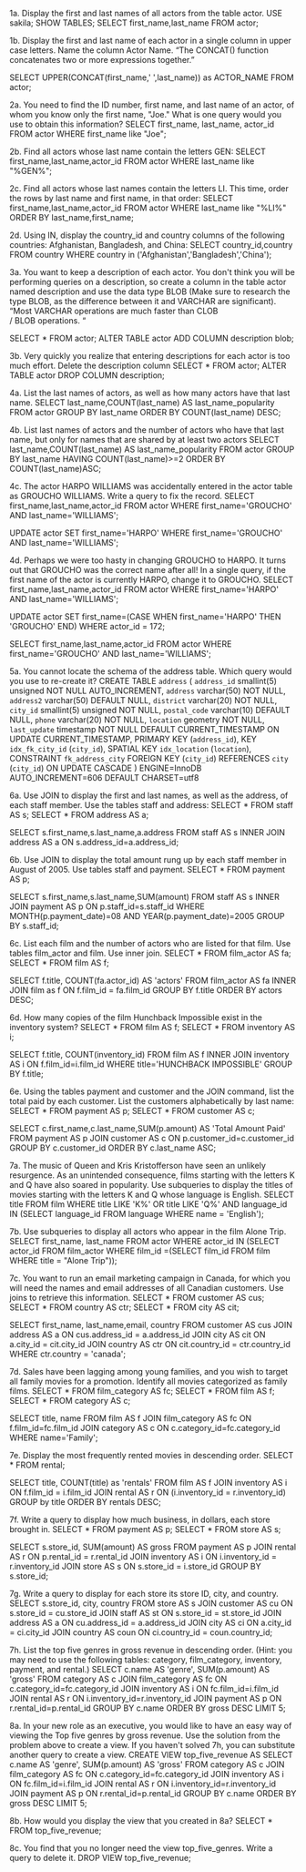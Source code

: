 1a. Display the first and last names of all actors from the table actor.
USE sakila;
SHOW TABLES;
SELECT first_name,last_name FROM actor;

1b. Display the first and last name of each actor in a single column in upper case letters. Name the column Actor Name.
“The CONCAT() function concatenates two or more expressions together.”

SELECT UPPER(CONCAT(first_name,' ',last_name)) as ACTOR_NAME FROM actor;

2a. You need to find the ID number, first name, and last name of an actor, of whom you know only the first name, "Joe." What is one query would you use to obtain this information?
SELECT first_name, last_name, actor_id FROM actor
WHERE first_name like "Joe";

2b. Find all actors whose last name contain the letters GEN:
SELECT first_name,last_name,actor_id FROM actor
WHERE last_name like "%GEN%";

2c. Find all actors whose last names contain the letters LI. This time, order the rows by last name and first name, in that order:
SELECT first_name,last_name,actor_id FROM actor
WHERE last_name like "%LI%"
ORDER BY last_name,first_name;

2d. Using IN, display the country_id and country columns of the following countries: Afghanistan, Bangladesh, and China:
SELECT country_id,country FROM country
WHERE country in ('Afghanistan','Bangladesh','China');

3a. You want to keep a description of each actor. You don't think you will be performing queries on a description, so create a column in the table actor named description and use the data type BLOB (Make sure to research the type BLOB, as the difference between it and VARCHAR are significant).
“Most VARCHAR operations are much faster than CLOB / BLOB operations. “

SELECT * FROM actor;
ALTER TABLE actor ADD COLUMN description blob;


3b. Very quickly you realize that entering descriptions for each actor is too much effort. Delete the description column
SELECT * FROM actor;
ALTER TABLE actor
DROP COLUMN description;


4a. List the last names of actors, as well as how many actors have that last name.
SELECT last_name,COUNT(last_name) AS last_name_popularity
FROM actor
GROUP BY last_name
ORDER BY COUNT(last_name) DESC;

4b. List last names of actors and the number of actors who have that last name, but only for names that are shared by at least two actors
SELECT last_name,COUNT(last_name)
AS last_name_popularity
FROM actor
GROUP BY last_name
HAVING COUNT(last_name)>=2
ORDER BY COUNT(last_name)ASC;


4c. The actor HARPO WILLIAMS was accidentally entered in the actor table as GROUCHO WILLIAMS. Write a query to fix the record.
SELECT first_name,last_name,actor_id FROM actor
WHERE first_name='GROUCHO' 
AND last_name='WILLIAMS';


UPDATE actor
SET first_name='HARPO'
WHERE first_name='GROUCHO'
AND last_name='WILLIAMS';


4d. Perhaps we were too hasty in changing GROUCHO to HARPO. It turns out that GROUCHO was the correct name after all! In a single query, if the first name of the actor is currently HARPO, change it to GROUCHO.
SELECT first_name,last_name,actor_id FROM actor
WHERE first_name='HARPO' 
AND last_name='WILLIAMS';

UPDATE actor
SET first_name=(CASE WHEN first_name='HARPO' THEN 'GROUCHO' END)
WHERE
actor_id = 172; 

SELECT first_name,last_name,actor_id FROM actor
WHERE first_name='GROUCHO' 
AND last_name='WILLIAMS';

5a. You cannot locate the schema of the address table. Which query would you use to re-create it?
CREATE TABLE `address` (
  `address_id` smallint(5) unsigned NOT NULL AUTO_INCREMENT,
  `address` varchar(50) NOT NULL,
  `address2` varchar(50) DEFAULT NULL,
  `district` varchar(20) NOT NULL,
  `city_id` smallint(5) unsigned NOT NULL,
  `postal_code` varchar(10) DEFAULT NULL,
  `phone` varchar(20) NOT NULL,
  `location` geometry NOT NULL,
  `last_update` timestamp NOT NULL DEFAULT CURRENT_TIMESTAMP ON UPDATE CURRENT_TIMESTAMP,
  PRIMARY KEY (`address_id`),
  KEY `idx_fk_city_id` (`city_id`),
  SPATIAL KEY `idx_location` (`location`),
  CONSTRAINT `fk_address_city` FOREIGN KEY (`city_id`) REFERENCES `city` (`city_id`) ON UPDATE CASCADE
) ENGINE=InnoDB AUTO_INCREMENT=606 DEFAULT CHARSET=utf8

6a. Use JOIN to display the first and last names, as well as the address, of each staff member. Use the tables staff and address:
SELECT *  FROM staff AS s;
SELECT * FROM address AS a;

SELECT s.first_name,s.last_name,a.address
FROM staff AS s
INNER JOIN address AS a
ON s.address_id=a.address_id;

6b. Use JOIN to display the total amount rung up by each staff member in August of 2005. Use tables staff and payment.
SELECT * FROM payment AS p;

SELECT s.first_name,s.last_name,SUM(amount)
FROM staff AS s
INNER JOIN payment AS p
ON p.staff_id=s.staff_id
WHERE MONTH(p.payment_date)=08 
AND YEAR(p.payment_date)=2005
GROUP BY s.staff_id;

6c. List each film and the number of actors who are listed for that film. Use tables film_actor and film. Use inner join.
SELECT * FROM film_actor AS fa;
SELECT * FROM film AS f;

SELECT f.title, COUNT(fa.actor_id) AS 'actors'
FROM film_actor AS fa
INNER JOIN film as f
ON f.film_id = fa.film_id
GROUP BY f.title
ORDER BY actors DESC;

6d. How many copies of the film Hunchback Impossible exist in the inventory system?
SELECT * FROM film AS f;
SELECT * FROM inventory AS i;

SELECT f.title, COUNT(inventory_id)
FROM film AS f
INNER JOIN inventory AS i
ON f.film_id=i.film_id
WHERE title='HUNCHBACK IMPOSSIBLE'
GROUP BY f.title;

6e. Using the tables payment and customer and the JOIN command, list the total paid by each customer. List the customers alphabetically by last name:
SELECT * FROM payment AS p;
SELECT * FROM customer AS c;

SELECT c.first_name,c.last_name,SUM(p.amount) AS 'Total Amount Paid'
FROM payment AS p
JOIN customer AS c
ON p.customer_id=c.customer_id
GROUP BY c.customer_id
ORDER BY c.last_name ASC;

7a. The music of Queen and Kris Kristofferson have seen an unlikely resurgence. As an unintended consequence, films starting with the letters K and Q have also soared in popularity. Use subqueries to display the titles of movies starting with the letters K and Q whose language is English.
SELECT title
FROM film
WHERE title LIKE 'K%'
OR title LIKE 'Q%'
AND language_id IN
(SELECT language_id FROM language WHERE name = 'English');

7b. Use subqueries to display all actors who appear in the film Alone Trip.
SELECT first_name, last_name FROM actor
WHERE actor_id IN (SELECT actor_id FROM film_actor
WHERE film_id =(SELECT film_id FROM film WHERE title = "Alone Trip"));

7c. You want to run an email marketing campaign in Canada, for which you will need the names and email addresses of all Canadian customers. Use joins to retrieve this information.
SELECT * FROM customer AS cus;
SELECT * FROM country AS ctr;
SELECT * FROM city AS cit; 

SELECT first_name, last_name,email, country FROM customer AS cus
JOIN address AS a
ON cus.address_id = a.address_id
JOIN city AS cit
ON a.city_id = cit.city_id
JOIN country AS ctr
ON cit.country_id = ctr.country_id
WHERE ctr.country = 'canada';

7d. Sales have been lagging among young families, and you wish to target all family movies for a promotion. Identify all movies categorized as family films.
SELECT * FROM film_category AS fc;
SELECT * FROM film AS f;
SELECT * FROM category AS c;

SELECT title, name FROM
film AS f
JOIN film_category AS fc
ON f.film_id=fc.film_id
JOIN category AS c
ON c.category_id=fc.category_id
WHERE name='Family';

7e. Display the most frequently rented movies in descending order.
SELECT * FROM rental;

SELECT title, COUNT(title) as 'rentals'
FROM film AS f
JOIN inventory AS i
ON f.film_id = i.film_id
JOIN rental AS r
ON (i.inventory_id = r.inventory_id)
GROUP by title
ORDER BY rentals DESC;

7f. Write a query to display how much business, in dollars, each store brought in.
SELECT * FROM payment AS p;
SELECT * FROM store AS s;

SELECT s.store_id, SUM(amount) AS gross
FROM payment AS p
JOIN rental AS r
ON p.rental_id = r.rental_id
JOIN inventory AS i
ON i.inventory_id = r.inventory_id
JOIN store AS s
ON s.store_id = i.store_id
GROUP BY s.store_id;

7g. Write a query to display for each store its store ID, city, and country.
SELECT s.store_id, city, country
FROM store AS s
JOIN customer AS cu
ON s.store_id = cu.store_id
JOIN staff AS st
ON s.store_id = st.store_id
JOIN address AS a
ON cu.address_id = a.address_id
JOIN city AS ci
ON a.city_id = ci.city_id
JOIN country AS coun
ON ci.country_id = coun.country_id;

7h. List the top five genres in gross revenue in descending order. (Hint: you may need to use the following tables: category, film_category, inventory, payment, and rental.)
SELECT c.name AS 'genre', SUM(p.amount) AS 'gross' 
FROM category AS c
JOIN film_category AS fc 
ON c.category_id=fc.category_id
JOIN inventory AS i 
ON fc.film_id=i.film_id
JOIN rental AS r 
ON i.inventory_id=r.inventory_id
JOIN payment AS p 
ON r.rental_id=p.rental_id
GROUP BY c.name ORDER BY gross DESC
LIMIT 5;

8a. In your new role as an executive, you would like to have an easy way of viewing the Top five genres by gross revenue. Use the solution from the problem above to create a view. If you haven't solved 7h, you can substitute another query to create a view.
CREATE VIEW top_five_revenue AS
SELECT c.name AS 'genre', SUM(p.amount) AS 'gross' 
FROM category AS c
JOIN film_category AS fc 
ON c.category_id=fc.category_id
JOIN inventory AS i 
ON fc.film_id=i.film_id
JOIN rental AS r 
ON i.inventory_id=r.inventory_id
JOIN payment AS p 
ON r.rental_id=p.rental_id
GROUP BY c.name ORDER BY gross DESC
LIMIT 5;

8b. How would you display the view that you created in 8a?
SELECT * FROM top_five_revenue;

8c. You find that you no longer need the view top_five_genres. Write a query to delete it.
DROP VIEW top_five_revenue;
